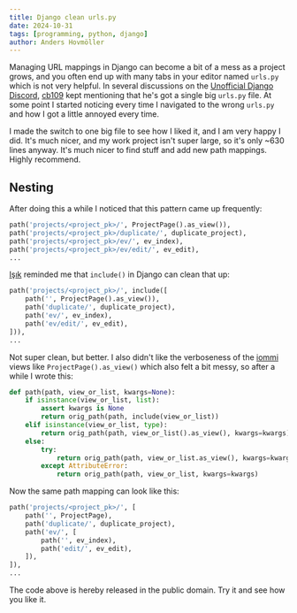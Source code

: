 ```yaml
---
title: Django clean urls.py
date: 2024-10-31
tags: [programming, python, django]
author: Anders Hovmöller
---
```



Managing URL mappings in Django can become a bit of a mess as a project grows, and you often end up with many tabs in your editor named `urls.py` which is not very helpful. In several discussions on the [Unofficial Django Discord](https://unofficial-django-discord.github.io/), [cb109](https://github.com/cb109) kept mentioning that he's got a single big `urls.py` file. At some point I started noticing every time I navigated to the wrong `urls.py` and how I got a little annoyed every time. 

I made the switch to one big file to see how I liked it, and I am very happy I did. It's much nicer, and my work project isn't super large, so it's only ~630 lines anyway. It's much nicer to find stuff and add new path mappings. Highly recommend. 



## Nesting

After doing this a while I noticed that this pattern came up frequently:

```python
path('projects/<project_pk>/', ProjectPage().as_view()),
path('projects/<project_pk>/duplicate/', duplicate_project),
path('projects/<project_pk>/ev/', ev_index),
path('projects/<project_pk>/ev/edit/', ev_edit),
...
```

[Işık](https://github.com/isik-kaplan) reminded me that `include()` in Django can clean that up:

```python
path('projects/<project_pk>/', include([
    path('', ProjectPage().as_view()),
    path('duplicate/', duplicate_project),
    path('ev/', ev_index),
    path('ev/edit/', ev_edit),
])),
...
```

Not super clean, but better. I also didn't like the verboseness of the [iommi](https://docs.iommi.rocks/) views like `ProjectPage().as_view()` which also felt a bit messy, so after a while I wrote this:

```python
def path(path, view_or_list, kwargs=None):
    if isinstance(view_or_list, list):
        assert kwargs is None
        return orig_path(path, include(view_or_list))
    elif isinstance(view_or_list, type):
        return orig_path(path, view_or_list().as_view(), kwargs=kwargs)
    else:
        try:
            return orig_path(path, view_or_list.as_view(), kwargs=kwargs)
        except AttributeError:
            return orig_path(path, view_or_list, kwargs=kwargs)
```


Now the same path mapping can look like this:

```python
path('projects/<project_pk>/', [
    path('', ProjectPage),
    path('duplicate/', duplicate_project),
    path('ev/', [
        path('', ev_index),
        path('edit/', ev_edit),
    ]),
]),
...
```

The code above is hereby released in the public domain. Try it and see how you like it.
